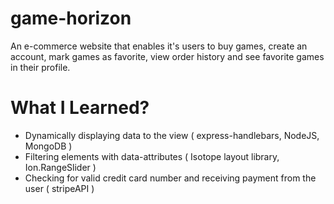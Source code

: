 # game-horizon
An e-commerce website that enables it's users to buy games, create an account, mark games as favorite, view order history and see favorite games in their profile.

# What I Learned?
* Dynamically displaying data to the view ( express-handlebars, NodeJS, MongoDB )
* Filtering elements with data-attributes ( Isotope layout library, Ion.RangeSlider )
* Checking for valid credit card number and receiving payment from the user ( stripeAPI )
